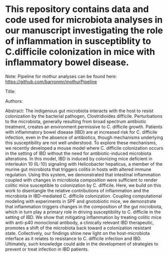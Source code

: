 # This repository contains data and code used for microbiota analyses in our manuscript investigating the role of inflammation in susceptiblity to C.difficile colonization in mice with inflammatory bowel disease.

Note: Pipeline for mothur analyses can be found here: https://github.com/barronmr/mothurPipeline 

Title:

Authors: 

Abstract: The indigenous gut microbiota interacts with the host to resist colonization by the bacterial pathogen, Clostridioides difficile. Perturbations to the microbiota, generally resulting from broad spectrum antibiotic treatment, creates an environment permissive to C. difficile growth. Patients with inflammatory bowel disease (IBD) are at increased risk for C. difficile infection, even in the absence of antibiotics, though mechanisms underlying this susceptibility are not well understood. To explore these mechanisms, we recently developed a mouse model where C. difficile colonization occurs in the setting of IBD without the need for antibiotic-induced microbiota alterations. In this model, IBD is induced by colonizing mice deficient in interleukin 10 (IL-10) signaling with Helicobacter hepaticus, a member of the murine gut microbiota that triggers colitis in hosts with altered immune regulation. Using this system, we demonstrated that intestinal inflammation coupled with changes in microbiota composition were sufficient to render colitic mice susceptible to colonization by C. difficile.  Here, we build on this work to disentangle the relative contributions of inflammation and the microbiota in IBD-mediated C. difficile colonization. Coupling computational modeling with experiments in SPF and gnotobiotic mice, we demonstrate that inflammation triggers changes in the composition of the gut microbiota, which in turn play a primary role in driving susceptibility to C. difficile in the setting of IBD. We show that mitigating inflammation by treating colitic mice with anti-p40 monoclonal antibody, a clinically relevant IBD therapeutic, promotes a shift of the microbiota back toward a colonization resistant state. Collectively, our findings shine new light on the host-microbiota interface as it relates to resistance to C. difficile infection and IBD. Ultimately, such knowledge could aide in the development of strategies to prevent or treat infection in IBD patients. 
